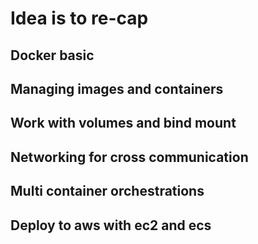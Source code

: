 # Idea is to re-cap 

## Docker basic
## Managing images and containers
## Work with volumes and bind mount
## Networking for cross communication
## Multi container orchestrations
## Deploy to aws with ec2 and ecs 
